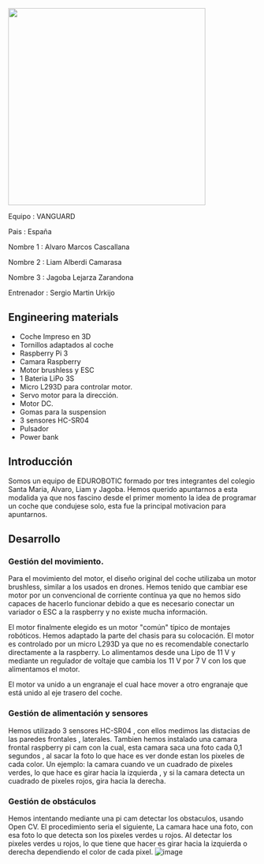 
<img src="https://github.com/eduroboticfll/MERCURIO-VANGUARD-FE/assets/82280656/cac4b78b-866f-4174-86fb-b2a1a6bfaf08" width="400">


Equipo : VANGUARD

Pais : España 

Nombre 1 : Alvaro Marcos Cascallana

Nombre 2 : Liam Alberdi Camarasa

Nombre 3 : Jagoba Lejarza Zarandona

Entrenador : Sergio Martin Urkijo



## Engineering materials

- Coche Impreso en 3D
- Tornillos adaptados al coche
- Raspberry Pi 3
- Camara Raspberry 
- Motor brushless y ESC 
- 1 Bateria LiPo 3S
- Micro L293D para controlar motor. 
- Servo motor para la dirección.
- Motor DC.
- Gomas para la suspension 
- 3 sensores HC-SR04 
- Pulsador 
- Power bank 


## Introducción

Somos un equipo de EDUROBOTIC formado por tres integrantes del colegio Santa Maria, Alvaro, Liam y Jagoba. Hemos querido apuntarnos a esta modalida ya que nos fascino desde el primer momento la idea de programar un coche que condujese solo, esta fue la principal motivacion para apuntarnos. 

## Desarrollo

### Gestión del movimiento.

Para el movimiento del motor, el diseño original del coche utilizaba un motor brushless, similar a los usados en drones. Hemos tenido que cambiar ese motor por un convencional de corriente contínua ya que no hemos sido capaces de hacerlo funcionar debido a que es necesario conectar un variador o ESC a la raspberry y no existe mucha información.

El motor finalmente elegido es un motor "común" típico de montajes robóticos. Hemos adaptado la parte del chasis para su colocación. El motor es controlado por un micro L293D ya que no es recomendable conectarlo directamente a la raspberry. Lo alimentamos desde una Lipo de 11 V y mediante un  regulador de voltaje que cambia los 11 V por 7 V con los que alimentamos el motor.

El motor va unido a un engranaje el cual hace mover a otro engranaje que está unido al eje trasero del coche.
### Gestión de alimentación y sensores
Hemos utilizado 3 sensores  HC-SR04 , con ellos medimos las distacias de las paredes frontales , laterales. Tambien hemos instalado una camara frontal raspberry pi cam con la cual, esta camara saca una foto cada 0,1 segundos , al sacar la foto lo que hace es ver donde estan los pixeles de cada color. Un ejemplo: la camara cuando ve un cuadrado de pixeles verdes, lo que hace es girar hacia la izquierda , y si la camara detecta un cuadrado de pixeles rojos, gira hacia la derecha.
### Gestión de obstáculos
Hemos intentando mediante una pi cam detectar los obstaculos, usando Open CV. El procedimiento seria el siguiente, La camara hace una foto, con esa foto lo que detecta son los pixeles verdes u rojos. Al detectar los pixeles verdes u rojos, lo que tiene que hacer es girar 
hacia la izquierda o derecha dependiendo el color de cada pixel. 
![image](https://github.com/eduroboticfll/MERCURIO-VANGUARD-FE/assets/82280656/0e49348a-5c6f-4f1b-bf51-db23faa1c6eb)
